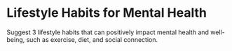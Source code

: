 # Lifestyle Habits for Mental Health

Suggest 3 lifestyle habits that can positively impact mental health and well-being, such as exercise, diet, and social connection.